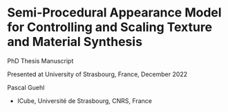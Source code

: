 # Semi-Procedural Appearance Model for Controlling and Scaling Texture and Material Synthesis

PhD Thesis Manuscript

Presented at University of Strasbourg, France, December 2022

Pascal Guehl

- ICube, Université de Strasbourg, CNRS, France

